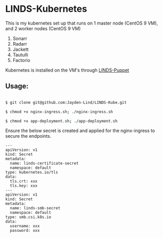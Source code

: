 # LINDS-Kubernetes

This is my kubernetes set up that runs on 1 master node (CentOS 9 VM), and 2 worker nodes (CentOS 9 VM)

1. Sonarr
2. Radarr
3. Jackett
4. Tautulli
5. Factorio

Kubernetes is installed on the VM's through [LINDS-Puppet](https://github.com/Jayden-Lind/LINDS-Puppet)

## Usage:
``` sh

$ git clone git@github.com:Jayden-Lind/LINDS-Kube.git

$ chmod +x nginx-ingress.sh; ./nginx-ingress.sh

$ chmod +x app-deployment.sh; ./app-deployment.sh

```

Ensure the below secret is created and applied for the nginx-ingress to secure the endpoints.

```
---
apiVersion: v1
kind: Secret
metadata:
  name: linds-certificate-secret
  namespace: default
type: kubernetes.io/tls
data:
  tls.crt: xxx
  tls.key: xxx
---
apiVersion: v1
kind: Secret
metadata:
  name: linds-smb-secret
  namespace: default
type: smb.csi.k8s.io
data:
  username: xxx
  password: xxx
```

